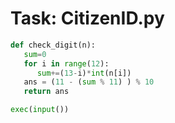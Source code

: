 
# Task: CitizenID.py

``` py
def check_digit(n):
   sum=0
   for i in range(12):
      sum+=(13-i)*int(n[i])
   ans = (11 - (sum % 11) ) % 10
   return ans

exec(input())
```
    